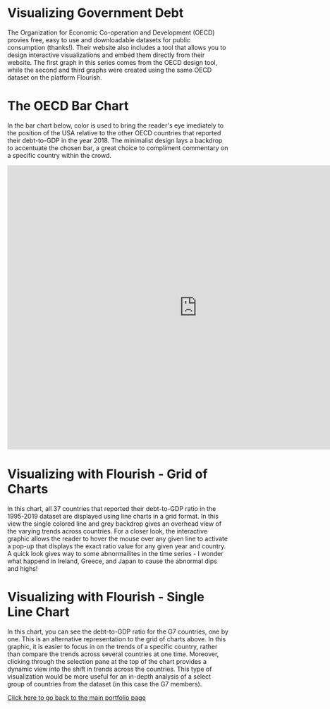 # Visualizing Government Debt
The Organization for Economic Co-operation and Development (OECD) provies free, easy to use and downloadable datasets for public consumption (thanks!). Their website also includes a tool that allows you to design interactive visualizations and embed them directly from their website. The first graph in this series comes from the OECD design tool, while the second and third graphs were created using the same OECD dataset on the platform Flourish. 

# The OECD Bar Chart 
In the bar chart below, color is used to bring the reader's eye imediately to the position of the USA relative to the other OECD countries that reported their debt-to-GDP in the year 2018. The minimalist design lays a backdrop to accentuate the chosen bar, a great choice to compliment commentary on a specific country within the crowd.   

<iframe src="https://data.oecd.org/chart/6gQ0" width="860" height="645" style="border: 0" mozallowfullscreen="true" webkitallowfullscreen="true" allowfullscreen="true"><a href="https://data.oecd.org/chart/6gQ0" target="_blank">OECD Chart: General government debt, Total, % of GDP, Annual, 2018</a></iframe>


# Visualizing with Flourish - Grid of Charts
In this chart, all 37 countries that reported their debt-to-GDP ratio in the 1995-2019 dataset are displayed using line charts in a grid format. In this view the single colored line and grey backdrop gives an overhead view of the varying trends across countries. For a closer look, the interactive graphic allows the reader to hover the mouse over any given line to activate a pop-up that displays the exact ratio value for any given year and country. A quick look gives way to some abnormailites in the time series - I wonder what happend in Ireland, Greece, and Japan to cause the abnormal dips and highs! 

<div class="flourish-embed flourish-chart" data-src="visualisation/5297669"><script src="https://public.flourish.studio/resources/embed.js"></script></div>

# Visualizing with Flourish - Single Line Chart
In this chart, you can see the debt-to-GDP ratio for the G7 countries, one by one. This is an alternative representation to the grid of charts above. In this graphic, it is easier to focus in on the trends of a specific country, rather than compare the trends across several countries at one time. Moreover, clicking through the selection pane at the top of the chart provides a dynamic view into the shift in trends across the countries. This type of visualization would be more useful for an in-depth analysis of a select group of countries from the dataset (in this case the G7 members).

<div class="flourish-embed flourish-chart" data-src="visualisation/5298051"><script src="https://public.flourish.studio/resources/embed.js"></script></div>


[Click here to go back to the main portfolio page](/portfolio/)
